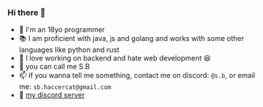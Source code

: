 ### Hi there 👋

- 🧑 I'm an 18yo programmer
- 📚 I am proficient with java, js and golang and works with some other languages like python and rust
- 🔴 I love working on backend and hate web development 😆
- 🤙 you can call me S.B
- 📫 if you wanna tell me something, contact me on discord: `@s.b`, or email me: `sb.haccercat@gmail.com`
- 📎 [my discord server](https://discord.gg/b2ejYcJjqA)

